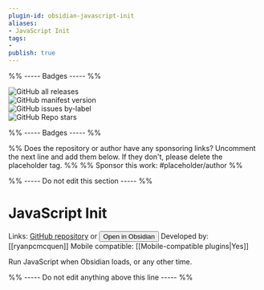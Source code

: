 ```yaml
---
plugin-id: obsidian-javascript-init
aliases:
- JavaScript Init
tags: 
- 
publish: true
---
```


%% ----- Badges ----- %%

![GitHub all releases](https://img.shields.io/github/downloads/ryanpcmcquen/obsidian-javascript-init/total?color=573E7A&logo=github&style=for-the-badge)   
![GitHub manifest version](https://img.shields.io/github/manifest-json/v/ryanpcmcquen/obsidian-javascript-init?color=573E7A&logo=github&style=for-the-badge)   
![GitHub issues by-label](https://img.shields.io/github/issues/ryanpcmcquen/obsidian-javascript-init/help%20wanted?color=573E7A&logo=github&style=for-the-badge)   
![GitHub Repo stars](https://img.shields.io/github/stars/ryanpcmcquen/obsidian-javascript-init?color=573E7A&logo=github&style=for-the-badge)

%% ----- Badges ----- %%

%% Does the repository or author have any sponsoring links? Uncomment the next line and add them below. If they don't, please delete the placeholder tag. %%
%% Sponsor this work: #placeholder/author %%

%% ----- Do not edit this section ----- %%

# JavaScript Init

Links: [GitHub repository](https://github.com/ryanpcmcquen/obsidian-javascript-init) or [<button id=HH>Open in Obsidian</button>](obsidian://goto-plugin?id=obsidian-javascript-init)
Developed by: [[ryanpcmcquen]]
Mobile compatible: [[Mobile-compatible plugins|Yes]]

Run JavaScript when Obsidian loads, or any other time.

%% ----- Do not edit anything above this line ----- %% 
